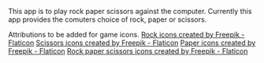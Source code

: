This app is to play rock paper scissors against the computer.
Currently this app provides the comuters choice of rock, paper or scissors.

Attributions to be added for game icons.
<a href="https://www.flaticon.com/free-icons/rock" title="rock icons">Rock icons created by Freepik - Flaticon</a>
<a href="https://www.flaticon.com/free-icons/scissors" title="scissors icons">Scissors icons created by Freepik - Flaticon</a>
<a href="https://www.flaticon.com/free-icons/paper" title="paper icons">Paper icons created by Freepik - Flaticon</a>
<a href="https://www.flaticon.com/free-icons/rock-paper-scissors" title="rock paper scissors icons">Rock paper scissors icons created by Freepik - Flaticon</a>